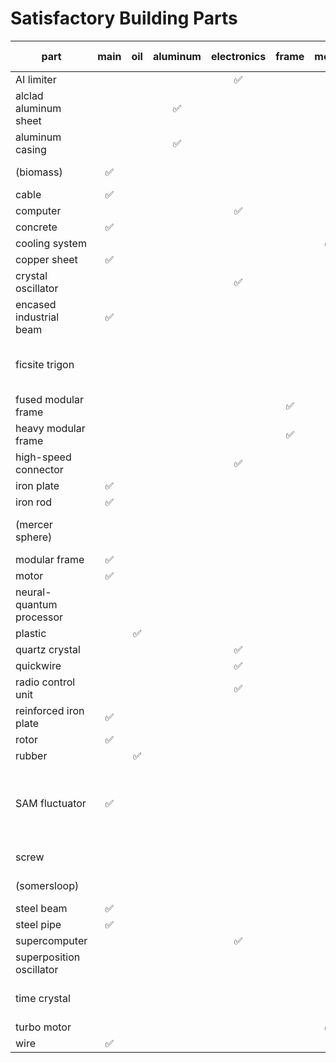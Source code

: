 # Satisfactory Building Parts

| part                     |        main        |        oil         |      aluminum      |    electronics     |       frame        |       motor        |    alien matter    | usage                                                            |
|--------------------------|:------------------:|:------------------:|:------------------:|:------------------:|:------------------:|:------------------:|:------------------:|------------------------------------------------------------------|
| AI limiter               |                    |                    |                    | :white_check_mark: |                    |                    |                    |                                                                  |
| alclad aluminum sheet    |                    |                    | :white_check_mark: |                    |                    |                    |                    |                                                                  |
| aluminum casing          |                    |                    | :white_check_mark: |                    |                    |                    |                    |                                                                  |
| (biomass)                | :white_check_mark: |                    |                    |                    |                    |                    |                    | U-jelly landing pad                                              |
| cable                    | :white_check_mark: |                    |                    |                    |                    |                    |                    |                                                                  |
| computer                 |                    |                    |                    | :white_check_mark: |                    |                    |                    |                                                                  |
| concrete                 | :white_check_mark: |                    |                    |                    |                    |                    |                    |                                                                  |
| cooling system           |                    |                    |                    |                    |                    | :white_check_mark: |                    |                                                                  |
| copper sheet             | :white_check_mark: |                    |                    |                    |                    |                    |                    |                                                                  |
| crystal oscillator       |                    |                    |                    | :white_check_mark: |                    |                    |                    | explorer<br>radar tower                                          |
| encased industrial beam  | :white_check_mark: |                    |                    |                    |                    |                    |                    |                                                                  |
| ficsite trigon           |                    |                    |                    |                    |                    |                    | :white_check_mark: | quantum encoder<br>conveyor belt mk6                             |
| fused modular frame      |                    |                    |                    |                    | :white_check_mark: |                    |                    |                                                                  |
| heavy modular frame      |                    |                    |                    |                    | :white_check_mark: |                    |                    |                                                                  |
| high-speed connector     |                    |                    |                    | :white_check_mark: |                    |                    |                    | geothermal generator                                             |
| iron plate               | :white_check_mark: |                    |                    |                    |                    |                    |                    |                                                                  |
| iron rod                 | :white_check_mark: |                    |                    |                    |                    |                    |                    |                                                                  |
| (mercer sphere)          |                    |                    |                    |                    |                    |                    |                    | dimensional depot uploader                                       |
| modular frame            | :white_check_mark: |                    |                    |                    |                    |                    |                    |                                                                  |
| motor                    | :white_check_mark: |                    |                    |                    |                    |                    |                    |                                                                  |
| neural-quantum processor |                    |                    |                    |                    |                    |                    | :white_check_mark: | blueprint designer mk3                                           |
| plastic                  |                    | :white_check_mark: |                    |                    |                    |                    |                    |                                                                  |
| quartz crystal           |                    |                    |                    | :white_check_mark: |                    |                    |                    |                                                                  |
| quickwire                |                    |                    |                    | :white_check_mark: |                    |                    |                    |                                                                  |
| radio control unit       |                    |                    |                    | :white_check_mark: |                    |                    |                    |                                                                  |
| reinforced iron plate    | :white_check_mark: |                    |                    |                    |                    |                    |                    |                                                                  |
| rotor                    | :white_check_mark: |                    |                    |                    |                    |                    |                    |                                                                  |
| rubber                   |                    | :white_check_mark: |                    |                    |                    |                    |                    |                                                                  |
| SAM fluctuator           | :white_check_mark: |                    |                    |                    |                    |                    |                    | converter<br>alien power augmenter<br>dimensional depot uploader |
| screw                    |                    |                    |                    |                    |                    |                    |                    | awesome shop                                                     |
| (somersloop)             |                    |                    |                    |                    |                    |                    |                    | alien power augmenter                                            |
| steel beam               | :white_check_mark: |                    |                    |                    |                    |                    |                    |                                                                  |
| steel pipe               | :white_check_mark: |                    |                    |                    |                    |                    |                    |                                                                  |
| supercomputer            |                    |                    |                    | :white_check_mark: |                    |                    |                    |                                                                  |
| superposition oscillator |                    |                    |                    |                    |                    |                    | :white_check_mark: | portal                                                           |
| time crystal             |                    |                    |                    |                    |                    |                    | :white_check_mark: | quantum encoder, mk6                                             |
| turbo motor              |                    |                    |                    |                    |                    | :white_check_mark: |                    |                                                                  |
| wire                     | :white_check_mark: |                    |                    |                    |                    |                    |                    |                                                                  |
